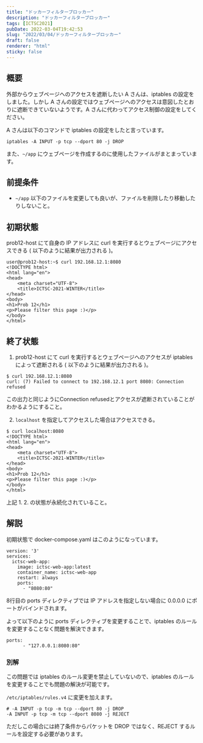 ```yaml
---
title: "ドッカーフィルターブロッカー"
description: "ドッカーフィルターブロッカー"
tags: [ICTSC2021]
pubDate: 2022-03-04T19:42:53
slug: "2022/03/04/ドッカーフィルターブロッカー"
draft: false
renderer: "html"
sticky: false
---
```



<h2>概要</h2>



<p>外部からウェブページへのアクセスを遮断したい A さんは、iptables の設定をしました。しかし A さんの設定ではウェブページへのアクセスは意図したとおりに遮断できていないようです。A さんに代わってアクセス制御の設定をしてください。</p>



<p>A さんは以下のコマンドで iptables の設定をしたと言っています。</p>


<div class="wp-block-syntaxhighlighter-code "><pre><code>iptables -A INPUT -p tcp --dport 80 -j DROP</code></pre></div>


<p>また、<code>~/app</code> にウェブページを作成するのに使用したファイルがまとまっています。</p>



<h2>前提条件</h2>



<ul><li><code>~/app</code> 以下のファイルを変更しても良いが、ファイルを削除したり移動したりしないこと。</li></ul>



<h2>初期状態</h2>



<p>prob12-host にて自身の IP アドレスに curl を実行するとウェブページにアクセスできる ( 以下のように結果が出力される )。</p>


<div class="wp-block-syntaxhighlighter-code "><pre><code>user@prob12-host:~$ curl 192.168.12.1:8080
&lt;!DOCTYPE html&gt;
&lt;html lang=&quot;en&quot;&gt;
&lt;head&gt;
    &lt;meta charset=&quot;UTF-8&quot;&gt;
    &lt;title&gt;ICTSC-2021-WINTER&lt;/title&gt;
&lt;/head&gt;
&lt;body&gt;
&lt;h1&gt;Prob 12&lt;/h1&gt;
&lt;p&gt;Please filter this page :)&lt;/p&gt;
&lt;/body&gt;
&lt;/html&gt;</code></pre></div>


<p></p>



<h2>終了状態</h2>



<ol><li>prob12-host にて curl を実行するとウェブページへのアクセスが iptables によって遮断される ( 以下のように結果が出力される )。</li></ol>


<div class="wp-block-syntaxhighlighter-code "><pre><code>$ curl 192.168.12.1:8080
curl: (7) Failed to connect to 192.168.12.1 port 8080: Connection refused</code></pre></div>


<p> この出力と同じようにConnection refusedとアクセスが遮断されていることがわかるようにすること。 </p>



<ol start="2"><li> <code>localhost</code> を指定してアクセスした場合はアクセスできる。</li></ol>


<div class="wp-block-syntaxhighlighter-code "><pre><code>$ curl localhost:8080
&lt;!DOCTYPE html&gt;
&lt;html lang=&quot;en&quot;&gt;
&lt;head&gt;
    &lt;meta charset=&quot;UTF-8&quot;&gt;
    &lt;title&gt;ICTSC-2021-WINTER&lt;/title&gt;
&lt;/head&gt;
&lt;body&gt;
&lt;h1&gt;Prob 12&lt;/h1&gt;
&lt;p&gt;Please filter this page :)&lt;/p&gt;
&lt;/body&gt;
&lt;/html&gt;</code></pre></div>


<p>上記 1. 2. の状態が永続化されていること。</p>



<h2>解説</h2>



<p>初期状態で docker-compose.yaml はこのようになっています。</p>


<div class="wp-block-syntaxhighlighter-code "><pre><code>version: '3'
services:
  ictsc-web-app:
    image: ictsc-web-app:latest
    container_name: ictsc-web-app
    restart: always
    ports:
      - &quot;8080:80&quot;</code></pre></div>


<p>8行目の ports ディレクティブでは IP アドレスを指定しない場合に 0.0.0.0 にポートがバインドされます。</p>



<p>よって以下のように  ports ディレクティブを変更することで、iptables のルールを変更することなく問題を解決できます。</p>


<div class="wp-block-syntaxhighlighter-code "><pre><code>ports:
      - &quot;127.0.0.1:8080:80&quot;</code></pre></div>


<h3>別解</h3>



<p>この問題では iptables のルール変更を禁止していないので、iptables のルールを変更することでも問題の解決が可能です。</p>



<p><code>/etc/iptables/rules.v4</code> に変更を加えます。</p>


<div class="wp-block-syntaxhighlighter-code "><pre><code># -A INPUT -p tcp -m tcp --dport 80 -j DROP
-A INPUT -p tcp -m tcp --dport 8080 -j REJECT</code></pre></div>


<p>ただしこの場合には終了条件からパケットを DROP ではなく、REJECT するルールを設定する必要があります。</p>
